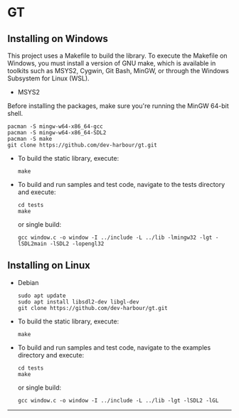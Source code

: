 # GT

## Installing on Windows
This project uses a Makefile to build the library. To execute the Makefile on Windows, you must install a version of GNU make,
which is available in toolkits such as MSYS2, Cygwin, Git Bash, MinGW, or through the Windows Subsystem for Linux (WSL).

- MSYS2

Before installing the packages, make sure you're running the MinGW 64-bit shell.

   ```
   pacman -S mingw-w64-x86_64-gcc
   pacman -S mingw-w64-x86_64-SDL2
   pacman -S make
   git clone https://github.com/dev-harbour/gt.git
   ```
- To build the static library, execute:

   ```
   make
   ```

- To build and run samples and test code, navigate to the tests directory and execute:

   ```
   cd tests
   make
   ```
   or single build:
   ```
   gcc window.c -o window -I ../include -L ../lib -lmingw32 -lgt -lSDL2main -lSDL2 -lopengl32
   ```
## Installing on Linux

- Debian

   ```
   sudo apt update
   sudo apt install libsdl2-dev libgl-dev
   git clone https://github.com/dev-harbour/gt.git
   ```
- To build the static library, execute:

   ```
   make
   ```

- To build and run samples and test code, navigate to the examples directory and execute:

   ```
   cd tests
   make
   ```
   or single build:
   ```
   gcc window.c -o window -I ../include -L ../lib -lgt -lSDL2 -lGL
   ```
---
